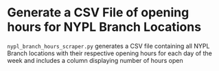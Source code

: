 # Generate a CSV File of opening hours for NYPL Branch Locations
`nypl_branch_hours_scraper.py` generates a CSV file containing all NYPL Branch locations with their respective opening hours for each day of the week and includes a column displaying number of hours open
